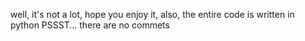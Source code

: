 well, it's not a lot, hope you enjoy it,
also, the entire code is written in python
PSSST... there are no commets
